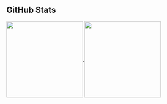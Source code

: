 ## GitHub Stats

<a href="https://github.com/agnestsiburian/github-readme-stats">
  <img height=200 align="center" src="https://github-readme-stats.vercel.app/api?username=agnestsiburian&show_icons=true&theme=dark#gh-dark-mode-only" />
</a>
<a href="https://github.com/agnestsiburian/convoychat">
  <img height=200 align="center" src="https://github-readme-stats.vercel.app/api/top-langs?username=agnestsiburian&layout=compact&langs_count=8&card_width=320&theme=dark#gh-dark-mode-only" />
</a>
